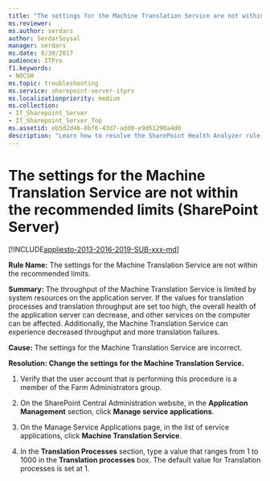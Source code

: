 ```yaml
---
title: "The settings for the Machine Translation Service are not within the recommended limits (SharePoint Server)"
ms.reviewer: 
ms.author: serdars
author: SerdarSoysal
manager: serdars
ms.date: 8/30/2017
audience: ITPro
f1.keywords:
- NOCSH
ms.topic: troubleshooting
ms.service: sharepoint-server-itpro
ms.localizationpriority: medium
ms.collection:
- IT_Sharepoint_Server
- IT_Sharepoint_Server_Top
ms.assetid: eb5d2d46-8bf6-43d7-add0-e9d61290a4d0
description: "Learn how to resolve the SharePoint Health Analyzer rule: The settings for the Machine Translation Service are not within the recommended limits, for SharePoint Server."
---
```


# The settings for the Machine Translation Service are not within the recommended limits (SharePoint Server)

[!INCLUDE[appliesto-2013-2016-2019-SUB-xxx-md](../includes/appliesto-2013-2016-2019-SUB-xxx-md.md)]
  
 **Rule Name:** The settings for the Machine Translation Service are not within the recommended limits. 
  
 **Summary:** The throughput of the Machine Translation Service is limited by system resources on the application server. If the values for translation processes and translation throughput are set too high, the overall health of the application server can decrease, and other services on the computer can be affected. Additionally, the Machine Translation Service can experience decreased throughput and more translation failures. 
  
 **Cause:** The settings for the Machine Translation Service are incorrect. 
  
 **Resolution: Change the settings for the Machine Translation Service.**
  
1. Verify that the user account that is performing this procedure is a member of the Farm Administrators group.
    
2. On the SharePoint Central Administration website, in the **Application Management** section, click **Manage service applications**.
    
3. On the Manage Service Applications page, in the list of service applications, click **Machine Translation Service**.
    
4. In the **Translation Processes** section, type a value that ranges from 1 to 1000 in the **Translation processes** box. The default value for Translation processes is set at 1. 
    

